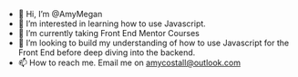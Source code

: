 - 👋 Hi, I’m @AmyMegan
- 👀 I’m interested in learning how to use Javascript.
- 🌱 I’m currently taking Front End Mentor Courses 
- 💞️ I’m looking to build my understanding of how to use Javascript for the Front End before deep diving into the backend. 
- 📫 How to reach me. Email me on amycostall@outlook.com

<!---
AmyMegan/AmyMegan is a ✨ special ✨ repository because its `README.md` (this file) appears on your GitHub profile.
You can click the Preview link to take a look at your changes.
--->

